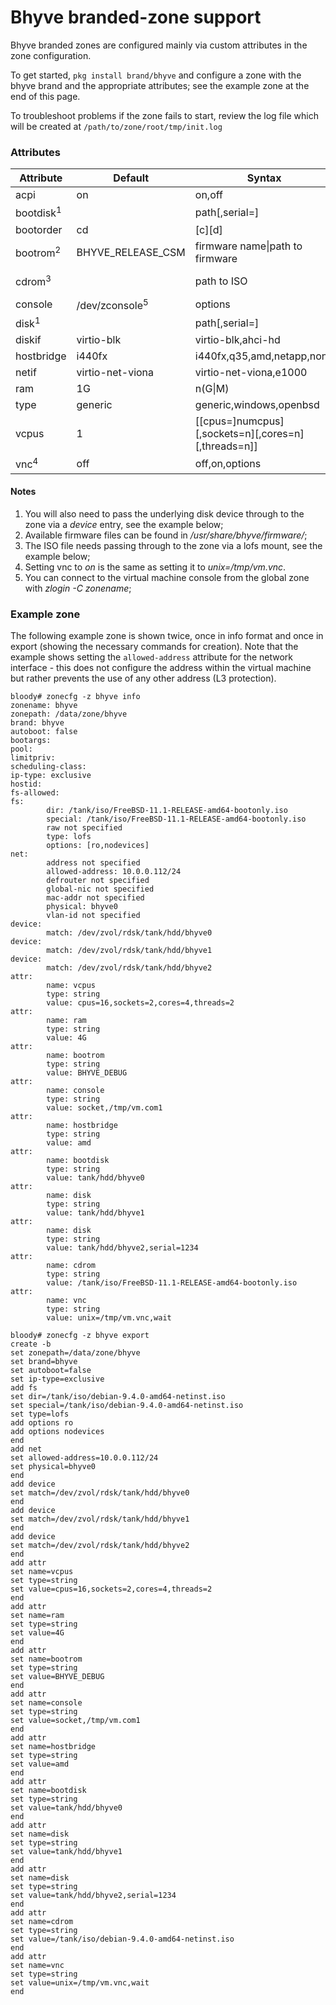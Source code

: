 
# Bhyve branded-zone support

Bhyve branded zones are configured mainly via custom attributes in the zone
configuration.

To get started, `pkg install brand/bhyve` and configure a zone with the
bhyve brand and the appropriate attributes; see the example zone at the end of
this page.

To troubleshoot problems if the zone fails to start, review the log file
which will be created at `/path/to/zone/root/tmp/init.log`

### Attributes

| Attribute	| Default		| Syntax		| Example
| ---		| ---			| ---			| ---
| acpi		| on			| on,off
| bootdisk<sup>1</sup>	| 			| path[,serial=<serno>] | tank/hdd/bhyve1
| bootorder	| cd			| \[c\]\[d\]
| bootrom<sup>2</sup>	| BHYVE_RELEASE_CSM	| firmware name\|path to firmware | BHYVE_DEBUG_CSM
| cdrom<sup>3</sup>		|			| path to ISO		  | /data/iso/FreeBSD-11.1-RELEASE-amd64-bootonly.iso
| console	| /dev/zconsole<sup>5</sup>	| options		| socket,/tmp/vm.com1,wait
| disk<sup>1</sup>		| 			| path[,serial=<serno>] | tank/hdd/bhyve2,serial=1234
| diskif	| virtio-blk		| virtio-blk,ahci-hd
| hostbridge	| i440fx		| i440fx,q35,amd,netapp,none
| netif		| virtio-net-viona	| virtio-net-viona,e1000
| ram		| 1G			| n(G\|M)		| 8G
| type		| generic		| generic,windows,openbsd
| vcpus		| 1			| [[cpus=]numcpus][,sockets=n][,cores=n][,threads=n]] | cpus=16,sockets=2,cores=4,threads=2
| vnc<sup>4</sup>		| off			| off,on,options	| socket,/tmp/vm.vnc,w=1024,h=768,wait

#### Notes

<ol>
<li>You will also need to pass the underlying disk device through to the zone via a <i>device</i> entry, see the example below;</li>
<li>Available firmware files can be found in <i>/usr/share/bhyve/firmware/</i>;</li>
<li>The ISO file needs passing through to the zone via a lofs mount, see the example below;</li>
<li>Setting vnc to <i>on</i> is the same as setting it to <i>unix=/tmp/vm.vnc</i>.</li>
<li>You can connect to the virtual machine console from the global zone with <i>zlogin -C zonename</i>;</li>
</ol>

### Example zone

The following example zone is shown twice, once in info format and once in
export (showing the necessary commands for creation). Note that the example
shows setting the `allowed-address` attribute for the network interface -
this does not configure the address within the virtual machine but rather
prevents the use of any other address (L3 protection).

```
bloody# zonecfg -z bhyve info
zonename: bhyve
zonepath: /data/zone/bhyve
brand: bhyve
autoboot: false
bootargs:
pool:
limitpriv:
scheduling-class:
ip-type: exclusive
hostid:
fs-allowed:
fs:
        dir: /tank/iso/FreeBSD-11.1-RELEASE-amd64-bootonly.iso
        special: /tank/iso/FreeBSD-11.1-RELEASE-amd64-bootonly.iso
        raw not specified
        type: lofs
        options: [ro,nodevices]
net:
        address not specified
        allowed-address: 10.0.0.112/24
        defrouter not specified
        global-nic not specified
        mac-addr not specified
        physical: bhyve0
        vlan-id not specified
device:
        match: /dev/zvol/rdsk/tank/hdd/bhyve0
device:
        match: /dev/zvol/rdsk/tank/hdd/bhyve1
device:
        match: /dev/zvol/rdsk/tank/hdd/bhyve2
attr:
        name: vcpus
        type: string
        value: cpus=16,sockets=2,cores=4,threads=2
attr:
        name: ram
        type: string
        value: 4G
attr:
        name: bootrom
        type: string
        value: BHYVE_DEBUG
attr:
        name: console
        type: string
        value: socket,/tmp/vm.com1
attr:
        name: hostbridge
        type: string
        value: amd
attr:
        name: bootdisk
        type: string
        value: tank/hdd/bhyve0
attr:
        name: disk
        type: string
        value: tank/hdd/bhyve1
attr:
        name: disk
        type: string
        value: tank/hdd/bhyve2,serial=1234
attr:
        name: cdrom
        type: string
        value: /tank/iso/FreeBSD-11.1-RELEASE-amd64-bootonly.iso
attr:
        name: vnc
        type: string
        value: unix=/tmp/vm.vnc,wait
```

```
bloody# zonecfg -z bhyve export
create -b
set zonepath=/data/zone/bhyve
set brand=bhyve
set autoboot=false
set ip-type=exclusive
add fs
set dir=/tank/iso/debian-9.4.0-amd64-netinst.iso
set special=/tank/iso/debian-9.4.0-amd64-netinst.iso
set type=lofs
add options ro
add options nodevices
end
add net
set allowed-address=10.0.0.112/24
set physical=bhyve0
end
add device
set match=/dev/zvol/rdsk/tank/hdd/bhyve0
end
add device
set match=/dev/zvol/rdsk/tank/hdd/bhyve1
end
add device
set match=/dev/zvol/rdsk/tank/hdd/bhyve2
end
add attr
set name=vcpus
set type=string
set value=cpus=16,sockets=2,cores=4,threads=2
end
add attr
set name=ram
set type=string
set value=4G
end
add attr
set name=bootrom
set type=string
set value=BHYVE_DEBUG
end
add attr
set name=console
set type=string
set value=socket,/tmp/vm.com1
end
add attr
set name=hostbridge
set type=string
set value=amd
end
add attr
set name=bootdisk
set type=string
set value=tank/hdd/bhyve0
end
add attr
set name=disk
set type=string
set value=tank/hdd/bhyve1
end
add attr
set name=disk
set type=string
set value=tank/hdd/bhyve2,serial=1234
end
add attr
set name=cdrom
set type=string
set value=/tank/iso/debian-9.4.0-amd64-netinst.iso
end
add attr
set name=vnc
set type=string
set value=unix=/tmp/vm.vnc,wait
end
```


